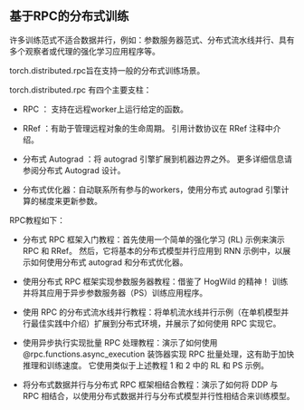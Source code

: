 











## 基于RPC的分布式训练



许多训练范式不适合数据并行，例如：参数服务器范式、分布式流水线并行、具有多个观察者或代理的强化学习应用程序等。

torch.distributed.rpc旨在支持一般的分布式训练场景。



torch.distributed.rpc 有四个主要支柱：

- RPC ： 支持在远程worker上运行给定的函数。

- RRef ：有助于管理远程对象的生命周期。 引用计数协议在 RRef 注释中介绍。

- 分布式 Autograd ：将 autograd 引擎扩展到机器边界之外。 更多详细信息请参阅分布式 Autograd 设计。

- 分布式优化器：自动联系所有参与的workers，使用分布式 autograd 引擎计算的梯度来更新参数。


RPC教程如下：

- 分布式 RPC 框架入门教程：首先使用一个简单的强化学习 (RL) 示例来演示 RPC 和 RRef。 然后，它将基本的分布式模型并行应用到 RNN 示例中，以展示如何使用分布式 autograd 和分布式优化器。

- 使用分布式 RPC 框架实现参数服务器教程：借鉴了 HogWild 的精神！ 训练并将其应用于异步参数服务器（PS）训练应用程序。

- 使用 RPC 的分布式流水线并行教程：将单机流水线并行示例（在单机模型并行最佳实践中介绍）扩展到分布式环境，并展示了如何使用 RPC 实现它。

- 使用异步执行实现批量 RPC 处理教程：演示了如何使用 @rpc.functions.async_execution 装饰器实现 RPC 批量处理，这有助于加快推理和训练速度。 它使用类似于上述教程 1 和 2 中的 RL 和 PS 示例。

- 将分布式数据并行与分布式 RPC 框架相结合教程：演示了如何将 DDP 与 RPC 相结合，以使用分布式数据并行与分布式模型并行性相结合来训练模型。








